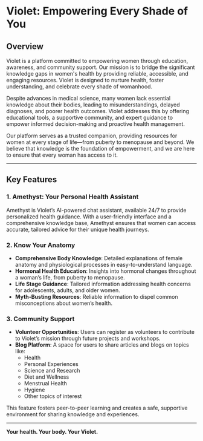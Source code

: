 # Violet: Empowering Every Shade of You  

## Overview  

Violet is a platform committed to empowering women through education, awareness, and community support. Our mission is to bridge the significant knowledge gaps in women's health by providing reliable, accessible, and engaging resources. Violet is designed to nurture health, foster understanding, and celebrate every shade of womanhood.  

Despite advances in medical science, many women lack essential knowledge about their bodies, leading to misunderstandings, delayed diagnoses, and poorer health outcomes. Violet addresses this by offering educational tools, a supportive community, and expert guidance to empower informed decision-making and proactive health management.  

Our platform serves as a trusted companion, providing resources for women at every stage of life—from puberty to menopause and beyond. We believe that knowledge is the foundation of empowerment, and we are here to ensure that every woman has access to it.  

---

## Key Features  

### 1. Amethyst: Your Personal Health Assistant  
Amethyst is Violet’s AI-powered chat assistant, available 24/7 to provide personalized health guidance. With a user-friendly interface and a comprehensive knowledge base, Amethyst ensures that women can access accurate, tailored advice for their unique health journeys.  

### 2. Know Your Anatomy  
- **Comprehensive Body Knowledge**: Detailed explanations of female anatomy and physiological processes in easy-to-understand language.  
- **Hormonal Health Education**: Insights into hormonal changes throughout a woman’s life, from puberty to menopause.  
- **Life Stage Guidance**: Tailored information addressing health concerns for adolescents, adults, and older women.  
- **Myth-Busting Resources**: Reliable information to dispel common misconceptions about women’s health.  

### 3. Community Support  
- **Volunteer Opportunities**: Users can register as volunteers to contribute to Violet’s mission through future projects and workshops.  
- **Blog Platform**: A space for users to share articles and blogs on topics like:  
  - Health  
  - Personal Experiences  
  - Science and Research  
  - Diet and Wellness  
  - Menstrual Health  
  - Hygiene  
  - Other topics of interest  

This feature fosters peer-to-peer learning and creates a safe, supportive environment for sharing knowledge and experiences.  

---

**Your health. Your body. Your Violet.**  
